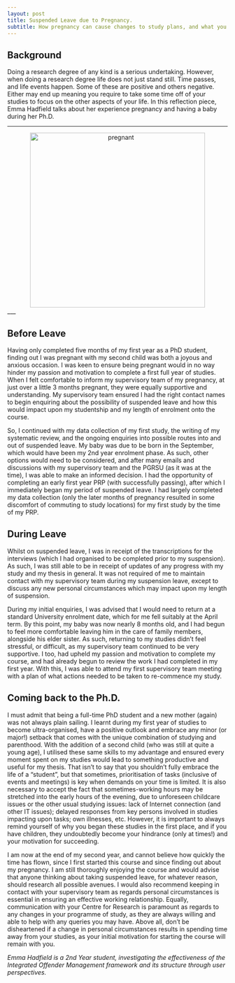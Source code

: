 ```yaml
---
layout: post
title: Suspended Leave due to Pregnancy.
subtitle: How pregnancy can cause changes to study plans, and what you can do. A reflection from Emma Hadfield
---
```


## Background
Doing a research degree of any kind is a serious undertaking. However, when doing a research degree life does not just stand still. Time passes, and life events happen. Some of these are positive and others negative. Either may end up meaning you require to take some time off of your studies to focus on the other aspects of your life. In this reflection piece, Emma Hadfield talks about her experience pregnancy and having a baby during her Ph.D.


___
<center>
  <img src="{{ site.baseurl }}/img/pregnant.jpg" alt="pregnant" width = "400" />
</center>
___


## Before Leave

Having only completed five months of my first year as a PhD student, finding out I was pregnant with my second child was both a joyous and anxious occasion.  I was keen to ensure being pregnant would in no way hinder my passion and motivation to complete a first full year of studies.  When I felt comfortable to inform my supervisory team of my pregnancy, at just over a little 3 months pregnant, they were equally supportive and understanding.  My supervisory team ensured I had the right contact names to begin enquiring about the possibility of suspended leave and how this would impact upon my studentship and my length of enrolment onto the course.  

So, I continued with my data collection of my first study, the writing of my systematic review, and the ongoing enquiries into possible routes into and out of suspended leave.  My baby was due to be born in the September, which would have been my 2nd year enrolment phase.  As such, other options would need to be considered, and after many emails and discussions with my supervisory team and the PGRSU (as it was at the time), I was able to make an informed decision.  I had the opportunity of completing an early first year PRP (with successfully passing), after which I immediately began my period of suspended leave. I had largely completed my data collection (only the later months of pregnancy resulted in some discomfort of commuting to study locations) for my first study by the time of my PRP.  


## During Leave

Whilst on suspended leave, I was in receipt of the transcriptions for the interviews (which I had organised to be completed prior to my suspension).  As such, I was still able to be in receipt of updates of any progress with my study and my thesis in general.  It was not required of me to maintain contact with my supervisory team during my suspension leave, except to discuss any new personal circumstances which may impact upon my length of suspension.  

During my initial enquiries, I was advised that I would need to return at a standard University enrolment date, which for me fell suitably at the April term.  By this point, my baby was now nearly 8 months old, and I had begun to feel more comfortable leaving him in the care of family members, alongside his elder sister.  As such, returning to my studies didn’t feel stressful, or difficult, as my supervisory team continued to be very supportive.  I too, had upheld my passion and motivation to complete my course, and had already begun to review the work I had completed in my first year.  With this, I was able to attend my first supervisory team meeting with a plan of what actions needed to be taken to re-commence my study.


## Coming back to the Ph.D.
I must admit that being a full-time PhD student and a new mother (again) was not always plain sailing.  I learnt during my first year of studies to become ultra-organised, have a positive outlook and embrace any minor (or major!) setback that comes with the unique combination of studying and parenthood.  With the addition of a second child (who was still at quite a young age), I utilised these same skills to my advantage and ensured every moment spent on my studies would lead to something productive and useful for my thesis.  That isn’t to say that you shouldn’t fully embrace the life of a “student”, but that sometimes, prioritisation of tasks (inclusive of events and meetings) is key when demands on your time is limited.  It is also necessary to accept the fact that sometimes-working hours may be stretched into the early hours of the evening, due to unforeseen childcare issues or the other usual studying issues: lack of Internet connection (and other IT issues); delayed responses from key persons involved in studies impacting upon tasks; own illnesses, etc.  However, it is important to always remind yourself of why you began these studies in the first place, and if you have children, they undoubtedly become your hindrance (only at times!) and your motivation for succeeding.

I am now at the end of my second year, and cannot believe how quickly the time has flown, since I first started this course and since finding out about my pregnancy.  I am still thoroughly enjoying the course and would advise that anyone thinking about taking suspended leave, for whatever reason, should research all possible avenues.  I would also recommend keeping in contact with your supervisory team as regards personal circumstances is essential in ensuring an effective working relationship.  Equally, communication with your Centre for Research is paramount as regards to any changes in your programme of study, as they are always willing and able to help with any queries you may have.  Above all, don’t be disheartened if a change in personal circumstances results in spending time away from your studies, as your initial motivation for starting the course will remain with you.

*Emma Hadfield is a 2nd Year student, investigating the effectiveness of the Integrated Offender Management framework and its structure through user perspectives.*
